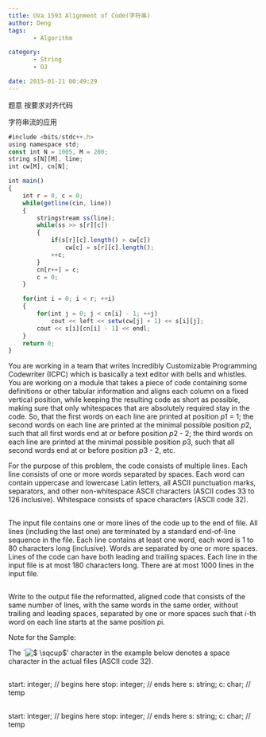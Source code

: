 ```yaml
---
title: UVa 1593 Alignment of Code(字符串)
author: Deng
tags: 
       - Algorithm

category: 
       - String
       - OJ

date: 2015-01-21 00:49:29
---
```

题意 按要求对齐代码

字符串流的应用

```js 
#include <bits/stdc++.h>
using namespace std;
const int N = 1005, M = 200;
string s[N][M], line;
int cw[M], cn[N];

int main()
{
    int r = 0, c = 0;
    while(getline(cin, line))
    {
        stringstream ss(line);
        while(ss >> s[r][c])
        {
            if(s[r][c].length() > cw[c])
                cw[c] = s[r][c].length();
            ++c;
        }
        cn[r++] = c;
        c = 0;
    }

    for(int i = 0; i < r; ++i)
    {
        for(int j = 0; j < cn[i] - 1; ++j)
            cout << left << setw(cw[j] + 1) << s[i][j];
        cout << s[i][cn[i] - 1] << endl;
    }
    return 0;
}
```

You are working in a team that writes Incredibly Customizable Programming Codewriter (ICPC) which is basically a text editor with bells and whistles. You are working on a module that takes a piece of code containing some definitions or other tabular information and aligns each column on a fixed vertical position, while keeping the resulting code as short as possible, making sure that only whitespaces that are absolutely required stay in the code. So, that the first words on each line are printed at position *p*1 = 1; the second words on each line are printed at the minimal possible position *p*2, such that all first words end at or before position *p*2 - 2; the third words on each line are printed at the minimal possible position *p*3, such that all second words end at or before position *p*3 - 2, etc.

For the purpose of this problem, the code consists of multiple lines. Each line consists of one or more words separated by spaces. Each word can contain uppercase and lowercase Latin letters, all ASCII punctuation marks, separators, and other non-whitespace ASCII characters (ASCII codes 33 to 126 inclusive). Whitespace consists of space characters (ASCII code 32).

##

The input file contains one or more lines of the code up to the end of file. All lines (including the last one) are terminated by a standard end-of-line sequence in the file. Each line contains at least one word, each word is 1 to 80 characters long (inclusive). Words are separated by one or more spaces. Lines of the code can have both leading and trailing spaces. Each line in the input file is at most 180 characters long. There are at most 1000 lines in the input file.

##

Write to the output file the reformatted, aligned code that consists of the same number of lines, with the same words in the same order, without trailing and leading spaces, separated by one or more spaces such that *i*-th word on each line starts at the same position *p*i.

Note for the Sample:

The `![$ \sqcup$](../images/dge.org-external-15-4983img1-.png)' character in the example below denotes a space character in the actual files (ASCII code 32).

##

start: integer; // begins here stop: integer; // ends here s: string; c: char; // temp

##

start: integer; // begins here stop: integer; // ends here s: string; c: char; // temp